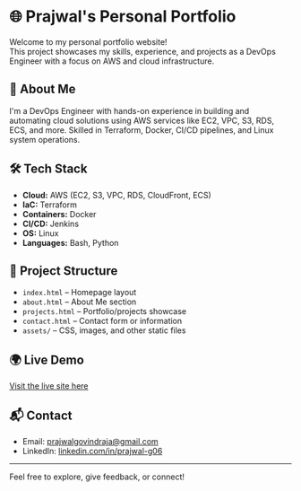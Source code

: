 # 🌐 Prajwal's Personal Portfolio

Welcome to my personal portfolio website!  
This project showcases my skills, experience, and projects as a DevOps Engineer with a focus on AWS and cloud infrastructure.

## 🚀 About Me
I'm a DevOps Engineer with hands-on experience in building and automating cloud solutions using AWS services like EC2, VPC, S3, RDS, ECS, and more. Skilled in Terraform, Docker, CI/CD pipelines, and Linux system operations.

## 🛠️ Tech Stack
- **Cloud:** AWS (EC2, S3, VPC, RDS, CloudFront, ECS)
- **IaC:** Terraform
- **Containers:** Docker
- **CI/CD:** Jenkins
- **OS:** Linux
- **Languages:** Bash, Python

## 📂 Project Structure
- `index.html` – Homepage layout
- `about.html` – About Me section
- `projects.html` – Portfolio/projects showcase
- `contact.html` – Contact form or information
- `assets/` – CSS, images, and other static files

## 🌍 Live Demo
[Visit the live site here](https://master.d3ovtu5k2o2wak.amplifyapp.com/)

## 📬 Contact
- Email: prajwalgovindraja@gmail.com  
- LinkedIn: [linkedin.com/in/prajwal-g06](https://www.linkedin.com/in/prajwal-g06/)

---

Feel free to explore, give feedback, or connect!

